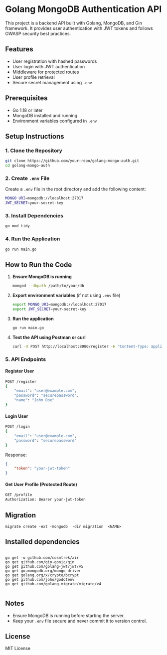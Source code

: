 # Golang MongoDB Authentication API

This project is a backend API built with Golang, MongoDB, and Gin framework. It provides user authentication with JWT tokens and follows OWASP security best practices.

## Features
- User registration with hashed passwords
- User login with JWT authentication
- Middleware for protected routes
- User profile retrieval
- Secure secret management using `.env`

## Prerequisites
- Go 1.18 or later
- MongoDB installed and running
- Environment variables configured in `.env`

## Setup Instructions

### 1. Clone the Repository
```sh
git clone https://github.com/your-repo/golang-mongo-auth.git
cd golang-mongo-auth
```

### 2. Create `.env` File
Create a `.env` file in the root directory and add the following content:
```sh
MONGO_URI=mongodb://localhost:27017
JWT_SECRET=your-secret-key
```

### 3. Install Dependencies
```sh
go mod tidy
```

### 4. Run the Application
```sh
go run main.go
```

## How to Run the Code

1. **Ensure MongoDB is running**
   ```sh
   mongod --dbpath /path/to/your/db
   ```

2. **Export environment variables** (if not using `.env` file)
   ```sh
   export MONGO_URI=mongodb://localhost:27017
   export JWT_SECRET=your-secret-key
   ```

3. **Run the application**
   ```sh
   go run main.go
   ```

4. **Test the API using Postman or curl**
   ```sh
   curl -X POST http://localhost:8080/register -H "Content-Type: application/json" -d '{"email": "user@example.com", "password": "securepassword", "name": "John Doe"}'
   ```

### 5. API Endpoints
#### Register User
```sh
POST /register
{
    "email": "user@example.com",
    "password": "securepassword",
    "name": "John Doe"
}
```

#### Login User
```sh
POST /login
{
    "email": "user@example.com",
    "password": "securepassword"
}
```
Response:
```json
{
    "token": "your-jwt-token"
}
```

#### Get User Profile (Protected Route)
```sh
GET /profile
Authorization: Bearer your-jwt-token
```


## Migration 
```
migrate create -ext -mongodb  -dir migration  <NAME>

```

## Installed dependencies
```

go get -u github.com/cosmtrek/air
go get github.com/gin-gonic/gin 
go get github.com/golang-jwt/jwt/v5 
go get go.mongodb.org/mongo-driver 
go get golang.org/x/crypto/bcrypt
go get github.com/joho/godotenv 
go get github.com/golang-migrate/migrate/v4


```


## Notes
- Ensure MongoDB is running before starting the server.
- Keep your `.env` file secure and never commit it to version control.

## License
MIT License